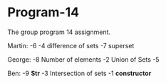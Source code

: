 # Program-14
The group program 14 assignment.

Martin:
-6
-4 difference of sets
-7 superset

George:
-8 Number of elements
-2 Union of Sets
-5

Ben:
-9  __Str__
-3 Intersection of sets
-1 __constructor__

